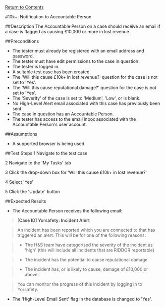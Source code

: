 [Return to Contents](https://github.com/infojam-james/test-cases/blob/master/Contents.md)

#10k+: Notification to Accountable Person

##Description
The Accountable Person on a case should receive an email if a case is flagged as causing £10,000 or more in lost revenue.

##Preconditions
+ The tester must already be registered with an email address and password.
+ The tester must have edit permissions to the case in question.
+ The tester is logged in.
+ A suitable test case has been created.
+ The 'Will this cause £10k+ in lost revenue?' question for the case is not set to 'Yes'.
+ The 'Will this cause reputational damage?' question for the case is not set to 'Yes'.
+ The 'Severity' of the case is set to 'Medium', 'Low', or is blank.
+ No High-Level Alert email associated with this case has previously been sent.
+ The case in question has an Accountable Person.
+ The tester has access to the email inbox associated with the Accountable Person's user account.

##Assumptions
+ A supported browser is being used.

##Test Steps
1 Navigate to the test case

2 Navigate to the 'My Tasks' tab

3 Click the drop-down box for 'Will this cause £10k+ in lost revenue?'

4 Select 'Yes'

5 Click the 'Update' button

##Expected Results

+ The Accountable Person receives the following email:

>**[Case ID] Yorsafety: Incident Alert**

>An incident has been reported which you are connected to that has triggered an alert.  This will be for one of the following reasons:

>+ The H&S team have categorised the severity of the incident as 'high' (this will include all incidents that are RIDDOR reportable)

>+ The incident has the potential to cause reputational damage

>+ The incident has, or is likely to cause, damage of £10,000 or above

>You can monitor the progress of this incident by logging in to Yorsafety.

+ The 'High-Level Email Sent' flag in the database is changed to 'Yes'.
